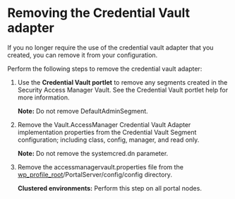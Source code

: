 # Removing the Credential Vault adapter

If you no longer require the use of the credential vault adapter that you created, you can remove it from your configuration.

Perform the following steps to remove the credential vault adapter:

1.  Use the **Credential Vault portlet** to remove any segments created in the Security Access Manager Vault. See the Credential Vault portlet help for more information.

    **Note:** Do not remove DefaultAdminSegment.

2.  Remove the Vault.AccessManager Credential Vault Adapter implementation properties from the Credential Vault Segment configuration; including class, config, manager, and read only.

    **Note:** Do not remove the systemcred.dn parameter.

3.  Remove the accessmanagervault.properties file from the [wp\_profile\_root](/digital-experience/deployment/manage/wpsdirstr#wp_profile_root)/PortalServer/config/config directory.

    **Clustered environments:** Perform this step on all portal nodes.



